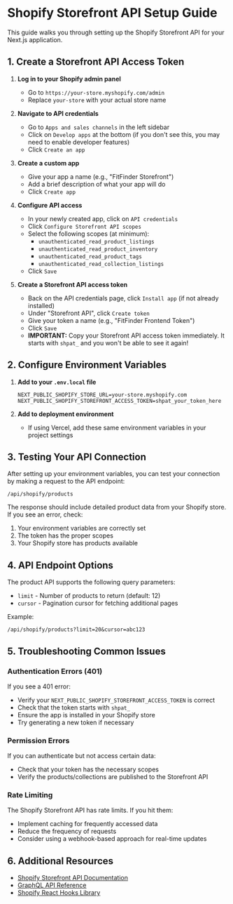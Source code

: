 # Shopify Storefront API Setup Guide

This guide walks you through setting up the Shopify Storefront API for your Next.js application.

## 1. Create a Storefront API Access Token

1. **Log in to your Shopify admin panel**
   - Go to `https://your-store.myshopify.com/admin`
   - Replace `your-store` with your actual store name

2. **Navigate to API credentials**
   - Go to `Apps and sales channels` in the left sidebar
   - Click on `Develop apps` at the bottom (if you don't see this, you may need to enable developer features)
   - Click `Create an app`

3. **Create a custom app**
   - Give your app a name (e.g., "FitFinder Storefront")
   - Add a brief description of what your app will do
   - Click `Create app`

4. **Configure API access**
   - In your newly created app, click on `API credentials`
   - Click `Configure Storefront API scopes`
   - Select the following scopes (at minimum):
     - `unauthenticated_read_product_listings`
     - `unauthenticated_read_product_inventory`
     - `unauthenticated_read_product_tags`
     - `unauthenticated_read_collection_listings`
   - Click `Save`

5. **Create a Storefront API access token**
   - Back on the API credentials page, click `Install app` (if not already installed)
   - Under "Storefront API", click `Create token`
   - Give your token a name (e.g., "FitFinder Frontend Token")
   - Click `Save`
   - **IMPORTANT:** Copy your Storefront API access token immediately. It starts with `shpat_` and you won't be able to see it again!

## 2. Configure Environment Variables

1. **Add to your `.env.local` file**

   ```
   NEXT_PUBLIC_SHOPIFY_STORE_URL=your-store.myshopify.com
   NEXT_PUBLIC_SHOPIFY_STOREFRONT_ACCESS_TOKEN=shpat_your_token_here
   ```

2. **Add to deployment environment**
   - If using Vercel, add these same environment variables in your project settings

## 3. Testing Your API Connection

After setting up your environment variables, you can test your connection by making a request to the API endpoint:

```
/api/shopify/products
```

The response should include detailed product data from your Shopify store. If you see an error, check:

1. Your environment variables are correctly set
2. The token has the proper scopes
3. Your Shopify store has products available

## 4. API Endpoint Options

The product API supports the following query parameters:

- `limit` - Number of products to return (default: 12)
- `cursor` - Pagination cursor for fetching additional pages

Example:
```
/api/shopify/products?limit=20&cursor=abc123
```

## 5. Troubleshooting Common Issues

### Authentication Errors (401)

If you see a 401 error:
- Verify your `NEXT_PUBLIC_SHOPIFY_STOREFRONT_ACCESS_TOKEN` is correct
- Check that the token starts with `shpat_`
- Ensure the app is installed in your Shopify store
- Try generating a new token if necessary

### Permission Errors

If you can authenticate but not access certain data:
- Check that your token has the necessary scopes
- Verify the products/collections are published to the Storefront API

### Rate Limiting

The Shopify Storefront API has rate limits. If you hit them:
- Implement caching for frequently accessed data
- Reduce the frequency of requests
- Consider using a webhook-based approach for real-time updates

## 6. Additional Resources

- [Shopify Storefront API Documentation](https://shopify.dev/docs/api/storefront)
- [GraphQL API Reference](https://shopify.dev/docs/api/storefront/reference)
- [Shopify React Hooks Library](https://github.com/Shopify/hydrogen)
